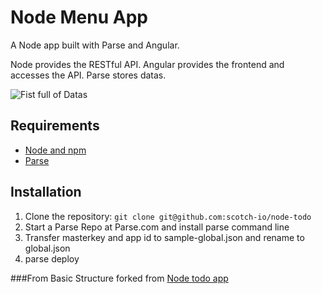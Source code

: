 # Node Menu App

A Node app built with Parse and Angular.

Node provides the RESTful API. Angular provides the frontend and accesses the API. Parse stores datas.

![Fist full of Datas](http://1.bp.blogspot.com/-f9Fcx2DH3j0/UfhSdDJgRXI/AAAAAAAAA_I/KaYjmr-RHuY/s1600/ST+TNG+A+Fistful+of+Datas+5.jpg)

## Requirements

- [Node and npm](http://nodejs.org)
- [Parse](http://www.parse.com)

## Installation

1. Clone the repository: `git clone git@github.com:scotch-io/node-todo`
2. Start a Parse Repo at Parse.com and install parse command line
3. Transfer masterkey and app id to sample-global.json and rename to global.json
4. parse deploy


###From
Basic Structure forked from [Node todo app](http://scotch.io/series/node-and-angular-to-do-app)